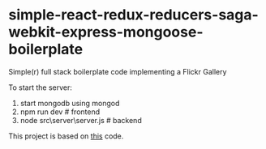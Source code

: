 # simple-react-redux-reducers-saga-webkit-express-mongoose-boilerplate
Simple(r) full stack boilerplate code implementing a Flickr Gallery

To start the server:
1. start mongodb using mongod
2. npm run dev # frontend
3. node src\server\server.js # backend

This project is based on [this](https://github.com/wix-incubator/flickr-gallery-exam) code.
